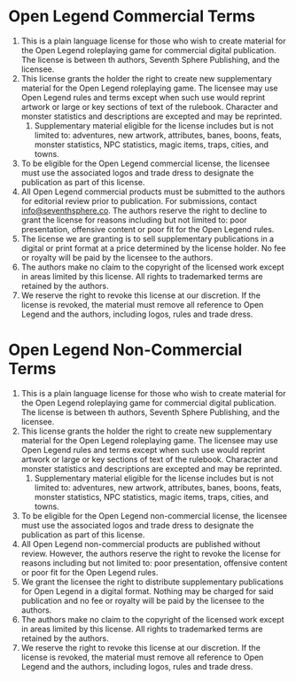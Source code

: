 # Open Legend Commercial Terms

1. This is a plain language license for those who wish to create material for the Open Legend roleplaying game for commercial digital publication. The license is between th authors, Seventh Sphere Publishing, and the licensee.
1. This license grants the holder the right to create new supplementary material for the Open Legend roleplaying game. The licensee may use Open Legend rules and terms except when such use would reprint artwork or large or key sections of text of the rulebook. Character and monster statistics and descriptions are excepted and may be reprinted.
    1. Supplementary material eligible for the license includes but is not limited to: adventures, new artwork, attributes, banes, boons, feats, monster statistics, NPC statistics, magic items, traps, cities, and towns.
1. To be eligible for the Open Legend commercial license, the licensee must use the associated logos and trade dress to designate the publication as part of this license.
1. All Open Legend commercial products must be submitted to the authors for editorial review prior to publication. For submissions, contact <a href="mailto:info@seventhsphere.co">info@seventhsphere.co</a>. The authors reserve the right to decline to grant the license for reasons including but not limited to: poor presentation, offensive content or poor fit for the Open Legend rules.
1. The license we are granting is to sell supplementary publications in a digital or print format at a price determined by the license holder. No fee or royalty will be paid by the licensee to the authors.
1. The authors make no claim to the copyright of the licensed work except in areas limited by this license. All rights to trademarked terms are retained by the authors.
1. We reserve the right to revoke this license at our discretion. If the license is revoked, the material must remove all reference to Open Legend and the authors, including logos, rules and trade dress.


# Open Legend Non-Commercial Terms

1. This is a plain language license for those who wish to create material for the Open Legend roleplaying game for commercial digital publication. The license is between th authors, Seventh Sphere Publishing, and the licensee.
1. This license grants the holder the right to create new supplementary material for the Open Legend roleplaying game. The licensee may use Open Legend rules and terms except when such use would reprint artwork or large or key sections of text of the rulebook. Character and monster statistics and descriptions are excepted and may be reprinted.
    1. Supplementary material eligible for the license includes but is not limited to: adventures, new artwork, attributes, banes, boons, feats, monster statistics, NPC statistics, magic items, traps, cities, and towns.
1. To be eligible for the Open Legend non-commercial license, the licensee must use the associated logos and trade dress to designate the publication as part of this license.
1. All Open Legend non-commercial products are published without review. However, the authors reserve the right to revoke the license for reasons including but not limited to: poor presentation, offensive content or poor fit for the Open Legend rules.
1. We grant the licensee the right to distribute supplementary publications for Open Legend in a digital format. Nothing may be charged for said publication and no fee or royalty will be paid by the licensee to the authors.
1. The authors make no claim to the copyright of the licensed work except in areas limited by this license. All rights to trademarked terms are retained by the authors.
1. We reserve the right to revoke this license at our discretion. If the license is revoked, the material must remove all reference to Open Legend and the authors, including logos, rules and trade dress.
